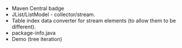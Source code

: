 - Maven Central badge
- JList/ListModel - collector/stream.
- Table index data converter for stream elements (to allow them to be different).
- package-info.java
- Demo (tree iteration)